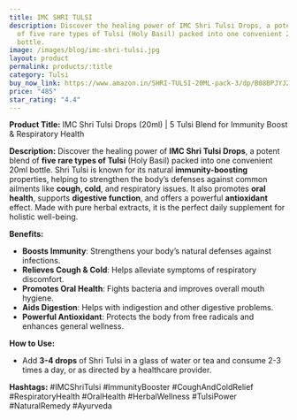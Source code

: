 ```yaml
---
title: IMC SHRI TULSI
description: Discover the healing power of IMC Shri Tulsi Drops, a potent blend
  of five rare types of Tulsi (Holy Basil) packed into one convenient 20ml
  bottle.
image: /images/blog/imc-shri-tulsi.jpg
layout: product
permalink: products/:title
category: Tulsi
buy_now_link: https://www.amazon.in/SHRI-TULSI-20ML-pack-3/dp/B08BPJYJ2K/ref=sr_1_8_mod_primary_new?crid=1WSOVR85O2K5K&tag=ayushmonk-21
price: "485"
star_rating: "4.4"
---
```

**Product Title:** IMC Shri Tulsi Drops (20ml) | 5 Tulsi Blend for Immunity Boost & Respiratory Health

**Description:**
Discover the healing power of **IMC Shri Tulsi Drops**, a potent blend of **five rare types of Tulsi** (Holy Basil) packed into one convenient 20ml bottle. Shri Tulsi is known for its natural **immunity-boosting** properties, helping to strengthen the body’s defenses against common ailments like **cough, cold**, and respiratory issues. It also promotes **oral health**, supports **digestive function**, and offers a powerful **antioxidant** effect. Made with pure herbal extracts, it is the perfect daily supplement for holistic well-being.

**Benefits:**
- **Boosts Immunity**: Strengthens your body’s natural defenses against infections.
- **Relieves Cough & Cold**: Helps alleviate symptoms of respiratory discomfort.
- **Promotes Oral Health**: Fights bacteria and improves overall mouth hygiene.
- **Aids Digestion**: Helps with indigestion and other digestive problems.
- **Powerful Antioxidant**: Protects the body from free radicals and enhances general wellness.

**How to Use:**
- Add **3-4 drops** of Shri Tulsi in a glass of water or tea and consume 2-3 times a day, or as directed by a healthcare provider.

**Hashtags:**
#IMCShriTulsi #ImmunityBooster #CoughAndColdRelief #RespiratoryHealth #OralHealth #HerbalWellness #TulsiPower #NaturalRemedy #Ayurveda
